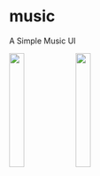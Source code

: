 # music

A Simple Music UI

<img src="https://user-images.githubusercontent.com/55477266/150970393-e59b8448-5830-4a55-a4b2-51a2062a3ed9.png" width="23%"></img>
<img src="https://user-images.githubusercontent.com/55477266/150970836-548e622c-094d-4e08-b0d2-de2fc047e99b.png" width="23%"></img> 
